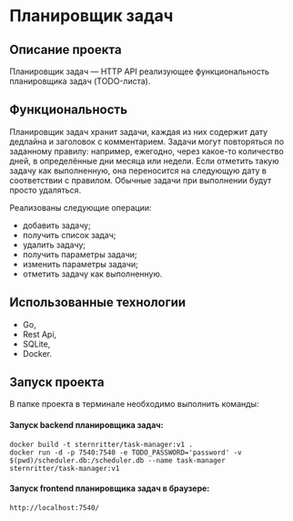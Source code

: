 # Планировщик задач

## Описание проекта

Планировщик задач — HTTP API реализующее функциональность планировщика задач (TODO-листа).

## Функциональность
Планировщик задач хранит задачи, каждая из них содержит дату дедлайна и заголовок с комментарием. Задачи могут повторяться по заданному правилу: например, ежегодно, через какое-то количество дней, в определённые дни месяца или недели. Если отметить такую задачу как выполненную, она переносится на следующую дату в соответствии с правилом. Обычные задачи при выполнении будут просто удаляться.

Реализованы следующие операции:
- добавить задачу;
- получить список задач;
- удалить задачу;
- получить параметры задачи;
- изменить параметры задачи;
- отметить задачу как выполненную.

## Использованные технологии
- Go,
- Rest Api,
- SQLite,
- Docker.

## Запуск проекта

В папке проекта в терминале необходимо выполнить команды:

#### Запуск backend планировщика задач: 
`docker build -t sternritter/task-manager:v1 .`  
`docker run -d -p 7540:7540 -e TODO_PASSWORD='password' -v $(pwd)/scheduler.db:/scheduler.db --name task-manager sternritter/task-manager:v1`
#### Запуск frontend планировщика задач в браузере:  
`http://localhost:7540/`
